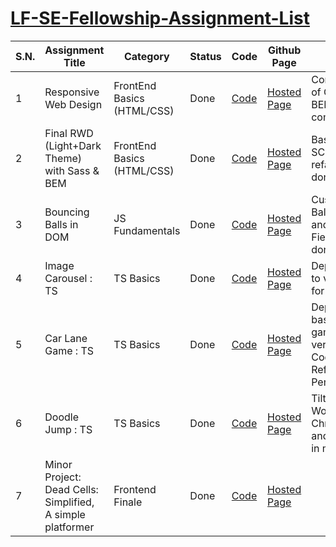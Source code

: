# [LF-SE-Fellowship-Assignment-List](https://nisan-shrestha.github.io/LF-SE-Fellowship-Assignment-List/)

<table id="assignments-table">
  <thead>
    <tr>
      <th>S.N.</th>
      <th style="width: 250px">Assignment Title</th>
      <th>Category</th>
      <th>Status</th>
      <th>Code</th>
      <th>Github Page</th>
      <th>Note</th>
    </tr>
  </thead>
  <tbody>
    <tr>
      <td>1</td>
      <td>Responsive Web Design</td>
      <td>FrontEnd Basics (HTML/CSS)</td>
      <td class="done">Done</td>
      <td>
        <a
          href="https://github.com/Nisan-Shrestha/LF-SE-Asgn-1-RWD"
          class="code-link"
          >Code</a
        >
      </td>
      <td>
        <a
          href="https://nisan-shrestha.github.io/LF-SE-Asgn-1-RWD/"
          class="hosted-link"
          >Hosted Page</a
        >
      </td>
      <td class="highlight">Conversion of CSS to BEM complete.</td>
    </tr>
    <tr>
      <td>2</td>
      <td>Final RWD (Light+Dark Theme) with Sass &amp; BEM</td>
      <td>FrontEnd Basics (HTML/CSS)</td>
      <td class="done">Done</td>
      <td>
        <a
          href="https://github.com/Nisan-Shrestha/LF-SE-Asgn-2-Final-RWD-multitheme"
          class="code-link"
          >Code</a
        >
      </td>
      <td>
        <a
          href="https://nisan-shrestha.github.io/LF-SE-Asgn-2-Final-RWD-multitheme/"
          class="hosted-link"
          >Hosted Page</a
        >
      </td>
      <td>Basic SCSS refactoring done.</td>
    </tr>
    <tr>
      <td>3</td>
      <td>Bouncing Balls in DOM</td>
      <td>JS Fundamentals</td>
      <td class="done">Done</td>
      <td>
        <a
          href="https://github.com/Nisan-Shrestha/Bouncy-Balls"
          class="code-link"
          >Code</a
        >
      </td>
      <td>
        <a
          href="https://nisan-shrestha.github.io/Bouncy-Balls/"
          class="hosted-link"
          >Hosted Page</a
        >
      </td>
      <td>Custom Ball Count and Force Field effect done.</td>
    </tr>
    <tr>
      <td>4</td>
      <td>Image Carousel : TS</td>
      <td>TS Basics</td>
      <td class="done">Done</td>
      <td>
        <a href="https://github.com/Nisan-Shrestha/Carousel" class="code-link"
          >Code</a
        >
      </td>
      <td>
        <a href="https://carousel-green-eta.vercel.app/" class="hosted-link"
          >Hosted Page</a
        >
      </td>
      <td class="highlight">Deployed to vercel for now.</td>
    </tr>
    <tr>
      <td>5</td>
      <td>Car Lane Game : TS</td>
      <td>TS Basics</td>
      <td class="done">Done</td>
      <td>
        <a
          href="https://github.com/Nisan-Shrestha/Quick-Canvas-Game"
          class="code-link"
          >Code</a
        >
      </td>
      <td>
        <a href="https://quick-canvas-game.vercel.app/" class="hosted-link"
          >Hosted Page</a
        >
      </td>
      <td>Deployed basic game to vercel, Code Refactor Pending.</td>
    </tr>
    <tr>
      <td>6</td>
      <td>Doodle Jump : TS</td>
      <td>TS Basics</td>
      <td class="done">Done</td>
      <td>
        <a
          href="https://github.com/Nisan-Shrestha/Doodle-Jump-Canvas-TS"
          class="code-link"
          >Code</a
        >
      </td>
      <td>
        <a href="https://doodle-jump-canvas-ts.vercel.app/" class="hosted-link"
          >Hosted Page</a
        >
      </td>
      <td class="highlight">
        Tilt to play Works on Chrome and Edge in mobile.
      </td>
    </tr>
    <tr>
      <td>7</td>
      <td>Minor Project: Dead Cells: Simplified, A simple platformer</td>
      <td>Frontend Finale</td>
      <td class="done">Done</td>
      <td>
        <a
          href="https://github.com/Nisan-Shrestha/platformer2d-dead-cells"
          class="code-link"
          >Code</a
        >
      </td>
      <td>
        <a
          href="https://platformer2d-dead-cells.vercel.app/"
          class="hosted-link"
          >Hosted Page</a
        >
      </td>
      <td></td>
    </tr>
  </tbody>
</table>
